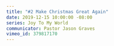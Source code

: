 ```yaml
---
title: "#2 Make Christmas Great Again"
date: 2019-12-15 10:00:00 -08:00
series: Joy To My World
communicator: Pastor Jason Graves
vimeo_id: 379817170
---
```


